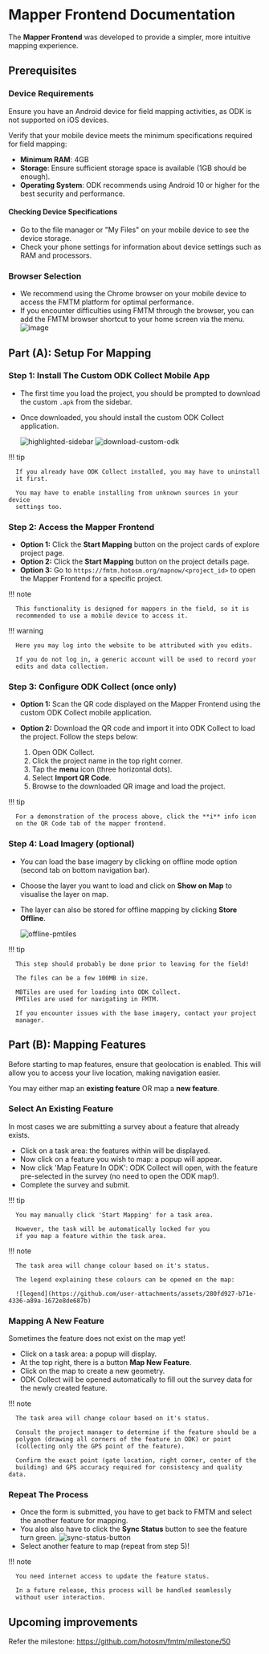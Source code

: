 # Mapper Frontend Documentation

The **Mapper Frontend** was developed to provide a simpler, more intuitive
mapping experience.

## Prerequisites

### Device Requirements

Ensure you have an Android device for field mapping activities, as ODK is
not supported on iOS devices.

Verify that your mobile device meets the minimum specifications required
for field mapping:

- **Minimum RAM**: 4GB
- **Storage**: Ensure sufficient storage space is available (1GB should be enough).
- **Operating System**: ODK recommends using Android 10 or higher for
  the best security and performance.

#### Checking Device Specifications

- Go to the file manager or "My Files" on your mobile device to see
  the device storage.
- Check your phone settings for information about device settings
  such as RAM and processors.

### Browser Selection

- We recommend using the Chrome browser on your mobile device to access
  the FMTM platform for optimal performance.
- If you encounter difficulties using FMTM through the browser, you can
  add the FMTM browser shortcut to your home screen via the menu.
  ![image](https://github.com/user-attachments/assets/03bd53fb-3879-4a11-a98e-6c8e2651210a)

## Part (A): Setup For Mapping

### Step 1: Install The Custom ODK Collect Mobile App

- The first time you load the project, you should be prompted to download
  the custom `.apk` from the sidebar.
- Once downloaded, you should install the custom ODK Collect application.

  ![highlighted-sidebar](https://github.com/user-attachments/assets/53de2d80-2709-45b0-bb82-32f0190c7859)
  ![download-custom-odk](https://github.com/user-attachments/assets/22501751-4962-4cd7-ace1-7587269ae16c)

!!! tip

      If you already have ODK Collect installed, you may have to uninstall
      it first.

      You may have to enable installing from unknown sources in your device
      settings too.

### Step 2: Access the Mapper Frontend

- **Option 1:** Click the **Start Mapping** button on the project cards of
  explore project page.
- **Option 2:** Click the **Start Mapping** button on the project details page.
- **Option 3:** Go to `https://fmtm.hotosm.org/mapnow/<project_id>` to open
  the Mapper Frontend for a specific project.

!!! note

      This functionality is designed for mappers in the field, so it is
      recommended to use a mobile device to access it.

!!! warning

      Here you may log into the website to be attributed with you edits.

      If you do not log in, a generic account will be used to record your
      edits and data collection.

### Step 3: Configure ODK Collect (once only)

- **Option 1:** Scan the QR code displayed on the Mapper Frontend using
  the custom ODK Collect mobile application.

- **Option 2:** Download the QR code and import it into ODK Collect to
  load the project. Follow the steps below:

  1. Open ODK Collect.
  2. Click the project name in the top right corner.
  3. Tap the **menu** icon (three horizontal dots).
  4. Select **Import QR Code**.
  5. Browse to the downloaded QR image and load the project.

!!! tip

      For a demonstration of the process above, click the **i** info icon
      on the QR Code tab of the mapper frontend.

### Step 4: Load Imagery (optional)

- You can load the base imagery by clicking on offline mode option
  (second tab on bottom navigation bar).
- Choose the layer you want to load and click on **Show on Map** to visualise
  the layer on map.
- The layer can also be stored for offline mapping by clicking
  **Store Offline**.

  ![offline-pmtiles](https://github.com/user-attachments/assets/1c091df2-2db0-4546-b600-e2a3a339b981)

!!! tip

      This step should probably be done prior to leaving for the field!

      The files can be a few 100MB in size.

      MBTiles are used for loading into ODK Collect.
      PMTiles are used for navigating in FMTM.

      If you encounter issues with the base imagery, contact your project
      manager.

## Part (B): Mapping Features

Before starting to map features, ensure that geolocation is enabled.
This will allow you to access your live location, making navigation easier.

You may either map an **existing feature** OR map a **new feature**.

### Select An Existing Feature

In most cases we are submitting a survey about a feature that already exists.

- Click on a task area: the features within will be displayed.
- Now click on a feature you wish to map: a popup will appear.
- Now click 'Map Feature In ODK': ODK Collect will open, with the
  feature pre-selected in the survey (no need to open the ODK map!).
- Complete the survey and submit.

!!! tip

      You may manually click 'Start Mapping' for a task area.

      However, the task will be automatically locked for you
      if you map a feature within the task area.

!!! note

      The task area will change colour based on it's status.

      The legend explaining these colours can be opened on the map:

      ![legend](https://github.com/user-attachments/assets/280fd927-b71e-4336-a89a-1672e8de687b)

### Mapping A New Feature

Sometimes the feature does not exist on the map yet!

- Click on a task area: a popup will display.
- At the top right, there is a button **Map New Feature**.
- Click on the map to create a new geometry.
- ODK Collect will be opened automatically to fill out the survey
  data for the newly created feature.

!!! note

      The task area will change colour based on it's status.

      Consult the project manager to determine if the feature should be a
      polygon (drawing all corners of the feature in ODK) or point
      (collecting only the GPS point of the feature).

      Confirm the exact point (gate location, right corner, center of the
      building) and GPS accuracy required for consistency and quality data.

### Repeat The Process

- Once the form is submitted, you have to get back to FMTM and select the
  another feature for mapping.
- You also also have to click the **Sync Status** button to see the feature
  turn green.
  ![sync-status-button](https://github.com/user-attachments/assets/38062aad-c8ea-4d47-a617-4be70dbfa20c)
- Select another feature to map (repeat from step 5)!

!!! note

      You need internet access to update the feature status.

      In a future release, this process will be handled seamlessly
      without user interaction.

## Upcoming improvements

Refer the milestone: <https://github.com/hotosm/fmtm/milestone/50>

